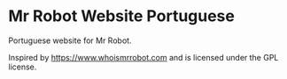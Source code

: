 Mr Robot Website Portuguese
====================

Portuguese website for Mr Robot.

Inspired by https://www.whoismrrobot.com and is licensed under the GPL license.

